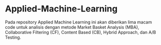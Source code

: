 # Applied-Machine-Learning
Pada repository Applied Machine Learning ini akan diberikan lima macam code untuk analisis dengan metode Market Basket Analysis (MBA), Collaborative Filtering (CF), Content Based (CB), Hybrid Approach, dan A/B Testing.
